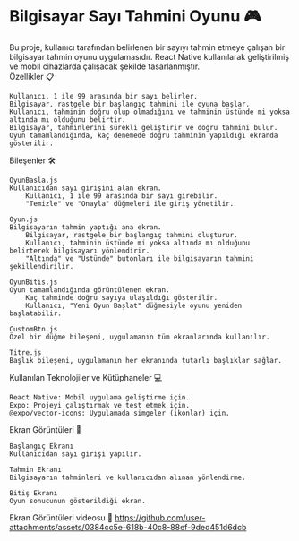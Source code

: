 ﻿# Bilgisayar Sayı Tahmini Oyunu 🎮 


Bu proje, kullanıcı tarafından belirlenen bir sayıyı tahmin etmeye çalışan bir bilgisayar tahmin oyunu uygulamasıdır. React Native kullanılarak geliştirilmiş ve mobil cihazlarda çalışacak şekilde tasarlanmıştır.
<br>Özellikler 📋

    Kullanıcı, 1 ile 99 arasında bir sayı belirler.
    Bilgisayar, rastgele bir başlangıç tahmini ile oyuna başlar.
    Kullanıcı, tahminin doğru olup olmadığını ve tahminin üstünde mi yoksa altında mı olduğunu belirtir.
    Bilgisayar, tahminlerini sürekli geliştirir ve doğru tahmini bulur.
    Oyun tamamlandığında, kaç denemede doğru tahminin yapıldığı ekranda gösterilir.

Bileşenler 🛠️

    OyunBasla.js
    Kullanıcıdan sayı girişini alan ekran.
        Kullanıcı, 1 ile 99 arasında bir sayı girebilir.
        "Temizle" ve "Onayla" düğmeleri ile giriş yönetilir.

    Oyun.js
    Bilgisayarın tahmin yaptığı ana ekran.
        Bilgisayar, rastgele bir başlangıç tahmini oluşturur.
        Kullanıcı, tahminin üstünde mi yoksa altında mı olduğunu belirterek bilgisayarı yönlendirir.
        "Altında" ve "Üstünde" butonları ile bilgisayarın tahmini şekillendirilir.

    OyunBitis.js
    Oyun tamamlandığında görüntülenen ekran.
        Kaç tahminde doğru sayıya ulaşıldığı gösterilir.
        Kullanıcı, "Yeni Oyun Başlat" düğmesiyle oyunu yeniden başlatabilir.

    CustomBtn.js
    Özel bir düğme bileşeni, uygulamanın tüm ekranlarında kullanılır.

    Titre.js
    Başlık bileşeni, uygulamanın her ekranında tutarlı başlıklar sağlar.

Kullanılan Teknolojiler ve Kütüphaneler 💻

    React Native: Mobil uygulama geliştirme için.
    Expo: Projeyi çalıştırmak ve test etmek için.
    @expo/vector-icons: Uygulamada simgeler (ikonlar) için.


Ekran Görüntüleri 📱

    Başlangıç Ekranı
    Kullanıcıdan sayı girişi yapılır.

    Tahmin Ekranı
    Bilgisayarın tahminleri ve kullanıcıdan alınan yönlendirme.

    Bitiş Ekranı
    Oyun sonucunun gösterildiği ekran.

Ekran Görüntüleri videosu 📱
  https://github.com/user-attachments/assets/0384cc5e-618b-40c8-88ef-9ded451d6dcb


